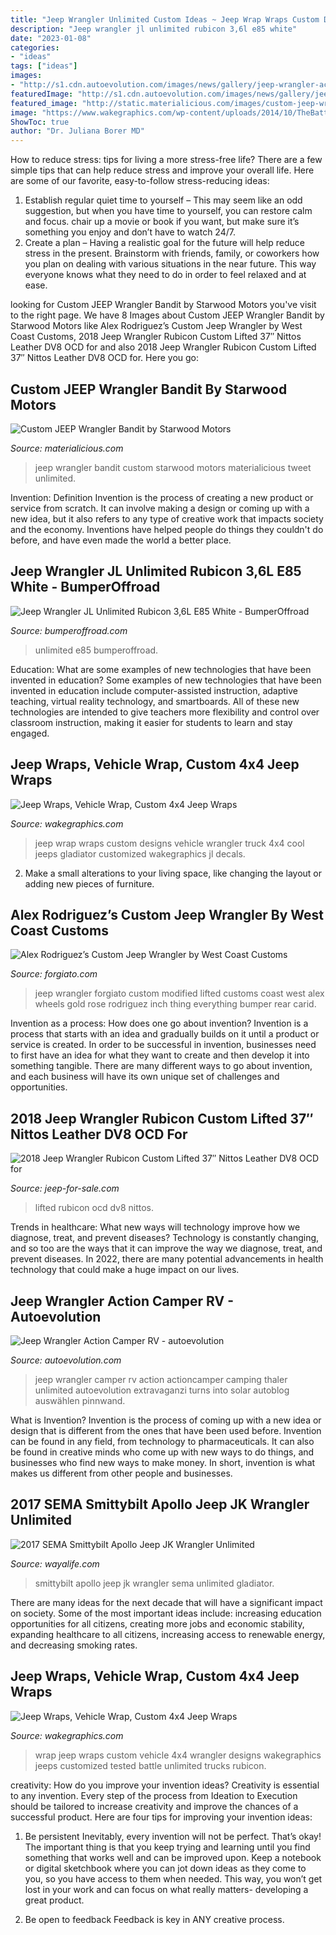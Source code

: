 ```yaml
---
title: "Jeep Wrangler Unlimited Custom Ideas ~ Jeep Wrap Wraps Custom Designs Vehicle Wrangler Truck 4x4 Cool Jeeps Gladiator Customized Wakegraphics Jl Decals"
description: "Jeep wrangler jl unlimited rubicon 3,6l e85 white"
date: "2023-01-08"
categories:
- "ideas"
tags: ["ideas"]
images:
- "http://s1.cdn.autoevolution.com/images/news/gallery/jeep-wrangler-action-camper-rv-photo-gallery_11.jpg"
featuredImage: "http://s1.cdn.autoevolution.com/images/news/gallery/jeep-wrangler-action-camper-rv-photo-gallery_11.jpg"
featured_image: "http://static.materialicious.com/images/custom-jeep-wrangler-bandit-by-starwood-motors-o.jpg"
image: "https://www.wakegraphics.com/wp-content/uploads/2014/10/TheBattleTested_Jeep_Wrap.jpg"
ShowToc: true
author: "Dr. Juliana Borer MD"
---
```



How to reduce stress: tips for living a more stress-free life?
There are a few simple tips that can help reduce stress and improve your overall life. Here are some of our favorite, easy-to-follow stress-reducing ideas: 
1. Establish regular quiet time to yourself – This may seem like an odd suggestion, but when you have time to yourself, you can restore calm and focus. chair up a movie or book if you want, but make sure it’s something you enjoy and don’t have to watch 24/7. 
2. Create a plan – Having a realistic goal for the future will help reduce stress in the present. Brainstorm with friends, family, or coworkers how you plan on dealing with various situations in the near future. This way everyone knows what they need to do in order to feel relaxed and at ease. 

	

		
looking for Custom JEEP Wrangler Bandit by Starwood Motors you've visit to the right page. We have 8 Images about Custom JEEP Wrangler Bandit by Starwood Motors like Alex Rodriguez’s Custom Jeep Wrangler by West Coast Customs, 2018 Jeep Wrangler Rubicon Custom Lifted 37″ Nittos Leather DV8 OCD for and also 2018 Jeep Wrangler Rubicon Custom Lifted 37″ Nittos Leather DV8 OCD for. Here you go:
		
    
## Custom JEEP Wrangler Bandit By Starwood Motors

<img loading=lazy src="http://static.materialicious.com/images/custom-jeep-wrangler-bandit-by-starwood-motors-o.jpg" onerror="this.onerror=null;this.src='https://tse3.mm.bing.net/th?id=OIP.EJB5Z1nJKtcTTX_FjPj0JgHaEc&amp;pid=15.1';" alt="Custom JEEP Wrangler Bandit by Starwood Motors">

_Source: materialicious.com_

>jeep wrangler bandit custom starwood motors materialicious tweet unlimited. 

	

Invention: Definition
Invention is the process of creating a new product or service from scratch. It can involve making a design or coming up with a new idea, but it also refers to any type of creative work that impacts society and the economy. Inventions have helped people do things they couldn't do before, and have even made the world a better place.

    
## Jeep Wrangler JL Unlimited Rubicon 3,6L E85 White - BumperOffroad

<img loading=lazy src="https://bumperoffroad.com/wp-content/uploads/2020/09/xJeep-JLU-Blanc-6.jpg.pagespeed.ic.0_8yb5vXil.jpg" onerror="this.onerror=null;this.src='https://tse2.mm.bing.net/th?id=OIP.A3tkbM4fUHiVzFh6q4S7ngHaE8&amp;pid=15.1';" alt="Jeep Wrangler JL Unlimited Rubicon 3,6L E85 White - BumperOffroad">

_Source: bumperoffroad.com_

>unlimited e85 bumperoffroad. 

	

Education: What are some examples of new technologies that have been invented in education?
Some examples of new technologies that have been invented in education include computer-assisted instruction, adaptive teaching, virtual reality technology, and smartboards. All of these new technologies are intended to give teachers more flexibility and control over classroom instruction, making it easier for students to learn and stay engaged.

    
## Jeep Wraps, Vehicle Wrap, Custom 4x4 Jeep Wraps

<img loading=lazy src="https://wakegraphics.com/wp-content/uploads/2014/09/TheKranium_Jeep_Wrap.jpg" onerror="this.onerror=null;this.src='https://tse1.mm.bing.net/th?id=OIP.o8LEu-Wi96cPY62O866r4wHaDv&amp;pid=15.1';" alt="Jeep Wraps, Vehicle Wrap, Custom 4x4 Jeep Wraps">

_Source: wakegraphics.com_

>jeep wrap wraps custom designs vehicle wrangler truck 4x4 cool jeeps gladiator customized wakegraphics jl decals. 

	

2. Make a small alterations to your living space, like changing the layout or adding new pieces of furniture. 

    
## Alex Rodriguez’s Custom Jeep Wrangler By West Coast Customs

<img loading=lazy src="https://forgiato.com/wp-content/uploads/2018/09/IMG_4814.jpg" onerror="this.onerror=null;this.src='https://tse4.mm.bing.net/th?id=OIP.BWFwnf-0zJOqYhDDJrkZAwHaE8&amp;pid=15.1';" alt="Alex Rodriguez’s Custom Jeep Wrangler by West Coast Customs">

_Source: forgiato.com_

>jeep wrangler forgiato custom modified lifted customs coast west alex wheels gold rose rodriguez inch thing everything bumper rear carid. 

	

Invention as a process: How does one go about invention?
Invention is a process that starts with an idea and gradually builds on it until a product or service is created. In order to be successful in invention, businesses need to first have an idea for what they want to create and then develop it into something tangible. There are many different ways to go about invention, and each business will have its own unique set of challenges and opportunities.

    
## 2018 Jeep Wrangler Rubicon Custom Lifted 37″ Nittos Leather DV8 OCD For

<img loading=lazy src="https://jeep-for-sale.com/wp-content/jeep-for-sale.com/2019/01/2018-jeep-wrangler-rubicon-custom-lifted-37-nittos-leather-dv8-ocd-for-sale-2018-12-26-4-1024x768-1024x768.jpg" onerror="this.onerror=null;this.src='https://tse2.mm.bing.net/th?id=OIP.A5112Wxp0e_BHo9FiH105gHaFj&amp;pid=15.1';" alt="2018 Jeep Wrangler Rubicon Custom Lifted 37″ Nittos Leather DV8 OCD for">

_Source: jeep-for-sale.com_

>lifted rubicon ocd dv8 nittos. 

	

Trends in healthcare: What new ways will technology improve how we diagnose, treat, and prevent diseases?
Technology is constantly changing, and so too are the ways that it can improve the way we diagnose, treat, and prevent diseases. In 2022, there are many potential advancements in health technology that could make a huge impact on our lives.

    
## Jeep Wrangler Action Camper RV - Autoevolution

<img loading=lazy src="http://s1.cdn.autoevolution.com/images/news/gallery/jeep-wrangler-action-camper-rv-photo-gallery_11.jpg" onerror="this.onerror=null;this.src='https://tse3.mm.bing.net/th?id=OIP.P5_zXvzGqD0rYuvh88Bk7wHaE8&amp;pid=15.1';" alt="Jeep Wrangler Action Camper RV - autoevolution">

_Source: autoevolution.com_

>jeep wrangler camper rv action actioncamper camping thaler unlimited autoevolution extravaganzi turns into solar autoblog auswählen pinnwand. 

	

What is Invention?
Invention is the process of coming up with a new idea or design that is different from the ones that have been used before. Invention can be found in any field, from technology to pharmaceuticals. It can also be found in creative minds who come up with new ways to do things, and businesses who find new ways to make money. In short, invention is what makes us different from other people and businesses.

    
## 2017 SEMA Smittybilt Apollo Jeep JK Wrangler Unlimited

<img loading=lazy src="https://wayalife.com/photos/_data/i/upload/2017/10/31/20171031171730-9aaf61b6-me.jpg" onerror="this.onerror=null;this.src='https://tse2.mm.bing.net/th?id=OIP.r5C2sxsSGx6Qy53lVvCJ1AHaE8&amp;pid=15.1';" alt="2017 SEMA Smittybilt Apollo Jeep JK Wrangler Unlimited">

_Source: wayalife.com_

>smittybilt apollo jeep jk wrangler sema unlimited gladiator. 

	

There are many ideas for the next decade that will have a significant impact on society. Some of the most important ideas include: increasing education opportunities for all citizens, creating more jobs and economic stability, expanding healthcare to all citizens, increasing access to renewable energy, and decreasing smoking rates.

    
## Jeep Wraps, Vehicle Wrap, Custom 4x4 Jeep Wraps

<img loading=lazy src="https://www.wakegraphics.com/wp-content/uploads/2014/10/TheBattleTested_Jeep_Wrap.jpg" onerror="this.onerror=null;this.src='https://tse1.mm.bing.net/th?id=OIP.58kEWBLrseTVJY8yFhRxRwHaDv&amp;pid=15.1';" alt="Jeep Wraps, Vehicle Wrap, Custom 4x4 Jeep Wraps">

_Source: wakegraphics.com_

>wrap jeep wraps custom vehicle 4x4 wrangler designs wakegraphics jeeps customized tested battle unlimited trucks rubicon. 

	

creativity: How do you improve your invention ideas?
Creativity is essential to any invention. Every step of the process from Ideation to Execution should be tailored to increase creativity and improve the chances of a successful product. Here are four tips for improving your invention ideas:
1. Be persistent
Inevitably, every invention will not be perfect. That’s okay! The important thing is that you keep trying and learning until you find something that works well and can be improved upon. Keep a notebook or digital sketchbook where you can jot down ideas as they come to you, so you have access to them when needed. This way, you won’t get lost in your work and can focus on what really matters- developing a great product.

2. Be open to feedback
Feedback is key in ANY creative process.

